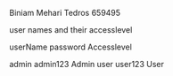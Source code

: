 Biniam Mehari Tedros 659495

user names and their accesslevel

userName      password      Accesslevel

admin         admin123      Admin
user 	      user123	    User



